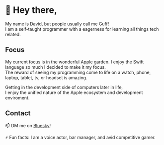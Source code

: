 # 👋 Hey there,

My name is David, but people usually call me Guff!</br>
I am a self-taught programmer with a eagerness for learning all things tech related. 

## Focus

 My current focus is in the wonderful Apple garden. 
 I enjoy the Swift language so much I decided to make it my focus. <br>The reward of seeing my programming come to life
 on a watch, phone, laptop, tablet, tv, or headset is amazing. 

 Getting in the development side of computers later in life, <br> I enjoy the unified nature of the Apple ecosystem and development enviroment. 

## Contact

📫 DM me on <a href="https://iamguff.bsky.social" target="_blank">Bluesky</a>!

⚡ Fun facts: I am a voice actor, bar manager, and avid competitive gamer. 

